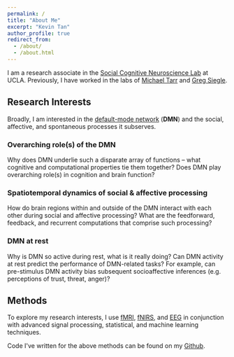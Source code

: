 ```yaml
---
permalink: /
title: "About Me"
excerpt: "Kevin Tan"
author_profile: true
redirect_from: 
  - /about/
  - /about.html
---
```

I am a research associate in the [Social Cognitive Neuroscience Lab](http://www.scn.ucla.edu) at UCLA. Previously, I have worked in the labs of [Michael Tarr](http://tarrlab.org) and [Greg Siegle](http://www.wpic.pitt.edu/research/pican/).

Research Interests
------
Broadly, I am interested in the [default-mode network](https://en.wikipedia.org/wiki/Default_mode_network) (**DMN**) and the social, affective, and spontaneous processes it subserves. 

### Overarching role(s) of the DMN
Why does DMN underlie such a disparate array of functions – what cognitive and computational properties tie them together? Does DMN play overarching role(s) in cognition and brain function?

### Spatiotemporal dynamics of social & affective processing
How do brain regions within and outside of the DMN interact with each other during social and affective processing? What are the feedforward, feedback, and recurrent computations that comprise such processing?

### DMN at rest
Why is DMN so active during rest, what is it really doing? Can DMN activity at rest predict the performance of DMN-related tasks? For example, can pre-stimulus DMN activity bias subsequent socioaffective inferences (e.g. perceptions of trust, threat, anger)? 

Methods
------
To explore my research interests, I use [fMRI](https://en.wikipedia.org/wiki/Functional_magnetic_resonance_imaging), [fNIRS](https://en.wikipedia.org/wiki/Functional_near-infrared_spectroscopy), and [EEG](https://en.wikipedia.org/wiki/Electroencephalography) in conjunction with advanced signal processing, statistical, and machine learning techniques.

Code I've written for the above methods can be found on my [Github](https://github.com/kevmtan).